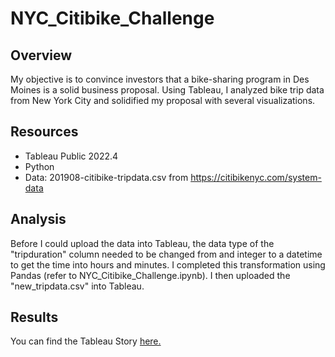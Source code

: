 # NYC_Citibike_Challenge

## Overview
My objective is to convince investors that a bike-sharing program in Des Moines is a solid business proposal. Using Tableau, I analyzed bike trip data from New York City and solidified my proposal with several visualizations. 

## Resources
* Tableau Public 2022.4
* Python
* Data: 201908-citibike-tripdata.csv from https://citibikenyc.com/system-data

## Analysis
Before I could upload the data into Tableau, the data type of the "tripduration" column needed to be changed from and integer to a datetime to get the time into hours and minutes. I completed this transformation using Pandas (refer to NYC_Citibike_Challenge.ipynb). I then uploaded the "new_tripdata.csv" into Tableau. 

## Results
You can find the Tableau Story [here.](https://public.tableau.com/app/profile/christy.s.8692/viz/NYC_CitiBike_Challenge_16745773169170/Story1?publish=yes)
